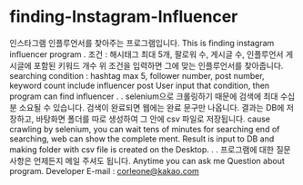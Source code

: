 # finding-Instagram-Influencer
인스타그램 인플루언서를 찾아주는 프로그램입니다.
This is finding instagram influencer program
.
조건 : 해시태그 최대 5개, 팔로워 수, 게시글 수, 인플루언서 게시글에 포함된 키워드 개수
위 조건을 입력하면 그에 맞는 인플루언서를 찾아줍니다.
searching condition : hashtag max 5, follower number, post number, keyword count include influencer post
User input that condition, then program can find influencer
.
.
selenium으로 크롤링하기 때문에 검색에  최대 수십분 소요될 수 있습니다.
검색이 완료되면 웹에는 완료 문구만 나옵니다.
결과는 DB에 저장하고, 바탕화면 폴더를 따로 생성하여 그 안에 csv 파일로 저장됩니다.
cause crawling by selenium, you can wait tens of minutes for searching
end of searching, web can show the complete ment.
Result is input to DB and making folder with csv file is created on the Desktop.
.
.
프로그램에 대한 질문사항은 언제든지 메일 주셔도 됩니다. 
Anytime you can ask me Question about program.
Developer E-mail :  corleone@kakao.com
